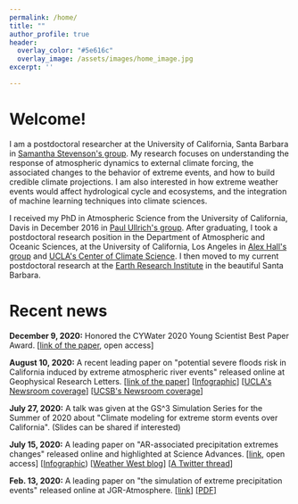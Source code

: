 ```yaml
---
permalink: /home/
title: "" 
author_profile: true
header:
  overlay_color: "#5e616c"
  overlay_image: /assets/images/home_image.jpg
excerpt: ''

---
```


# Welcome!

I am a postdoctoral researcher at the University of California, Santa Barbara in [Samantha Stevenson's group](https://www.samanthalstevenson.com/). My research focuses on understanding the response of atmospheric dynamics to external climate forcing, the associated changes to the behavior of extreme events, and how to build credible climate projections. I am also interested in how extreme weather events would affect hydrological cycle and ecosystems, and the integration of machine learning techniques into climate sciences.


I received my PhD in Atmospheric Science from the University of California, Davis in December 2016 in [Paul Ullrich's group](https://climate.ucdavis.edu/). After graduating, I took a postdoctoral research position in the Department of Atmospheric and Oceanic Sciences, at the University of California, Los Angeles in [Alex Hall's group](https://dept.atmos.ucla.edu/alexhall/home) and [UCLA's Center of Climate Science](https://www.ioes.ucla.edu/climate/). I then moved to my current postdoctoral research at the [Earth Research Institute](https://www.eri.ucsb.edu/) in the beautiful Santa Barbara.

# Recent news

**December 9, 2020:** Honored the CYWater 2020 Young Scientist Best Paper Award. [[link of the paper](https://advances.sciencemag.org/content/6/29/eaba1323), open access]

**August 10, 2020:** A recent leading paper on "potential severe floods risk in California induced by extreme atmospheric river events" released online at Geophysical Research Letters. [[link of the paper](https://agupubs.onlinelibrary.wiley.com/doi/10.1029/2020GL088679)] [[Infographic](/assets/images/papers/UCLA-AR-GRL-2020.pdf)] [[UCLA's Newsroom coverage](https://newsroom.ucla.edu/releases/warming-california-future-floods-reservoirs)] [[UCSB's Newsroom coverage](https://www.news.ucsb.edu/2020/020019/future-flooding)]

**July 27, 2020:** A talk was given at the GS^3 Simulation Series for the Summer of 2020 about "Climate modeling for extreme storm events over California". (Slides can be shared if interested)

**July 15, 2020:** A leading paper on "AR-associated precipitation extremes changes" released online and highlighted at Science Advances. [[link](https://advances.sciencemag.org/content/6/29/eaba1323), open access]  [[Infographic](/assets/images/papers/UCLA-AR-Inforgraphic-Final-SciAdv2020.pdf)) [[Weather West blog](https://weatherwest.com/archives/7364)] [[A Twitter thread](https://twitter.com/Weather_West/status/1283476180931231745?s=20)]

<!--**July 9, 2020:** Approved initial funding ($25,000) from DRI supported by USGS for "A Science Applications for Risk Reduction (SAFRR) – COVID-19 Impacts to Extreme Winter Storm Emergency Response Planning" study. 
-->

**Feb. 13, 2020:** A leading paper on "the simulation of extreme precipitation events" released online at JGR-Atmosphere. [[link](https://agupubs.onlinelibrary.wiley.com/doi/abs/10.1029/2019JD031554)] [[PDF]](https://www.researchgate.net/profile/Xingying_Huang/publication/338921190_Simulating_and_Evaluating_Atmospheric_River_Induced_Precipitation_Extremes_along_the_US_Pacific_Coast_Case_Studies_from_1980-2017/links/5eab58e745851592d6ae60c5/Simulating-and-Evaluating-Atmospheric-River-Induced-Precipitation-Extremes-along-the-US-Pacific-Coast-Case-Studies-from-1980-2017.pdf)


